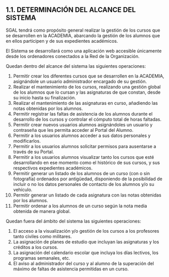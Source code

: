 ## **1.1.** **DETERMINACIÓN DEL ALCANCE DEL SISTEMA**

SGAL tendrá como propósito general realizar la gestión de los cursos que se desarrollen en la ACADEMIA, abarcando la gestión de los alumnos que en ellos participen y de sus expedientes académicos.

El Sistema se desarrollará como una aplicación web accesible únicamente desde los ordenadores conectados a la Red de la Organización.

Quedan dentro del alcance del sistema las siguientes operaciones:

1. Permitir crear los diferentes cursos que se desarrollen en la ACADEMIA, asignándole un usuario administrador encargado de su gestión.
2. Realizar el mantenimiento de los cursos, realizando una gestión global de los alumnos que lo cursan y las asignaturas de que constan, desde su inicio hasta su finalización.
3. Realizar el mantenimiento de las asignaturas en curso, añadiendo las notas obtenidas por los alumnos.
4. Permitir registrar las faltas de asistencia de los alumnos durante el desarrollo de los cursos y controlar el cómputo total de horas faltadas.
5. Permitir crear nuevos usuarios alumnos asignándoles un usuario y contraseña que les permita acceder  al Portal del Alumno.
6. Permitir a los usuarios alumnos acceder a sus datos personales y modificarlos.
7. Permitir a los usuarios alumnos solicitar permisos para ausentarse a través de su Portal.
8. Permitir a los usuarios alumnos visualizar tanto los cursos que esté desarrollando en ese momento como el histórico de sus cursos, y sus respectivos expedientes académicos.
9. Permitir generar un listado de los alumnos de un curso (con o sin fotografía) ordenados por antigüedad, disponiendo de la posibilidad de incluir o no los datos personales de contacto de los alumnos y/o su vehículo.
10. Permitir generar un listado de cada asignatura con las notas obtenidas por los alumnos.
11. Permitir ordenar a los alumnos de un curso según la nota media obtenida de manera global.

Quedan fuera del ámbito del sistema las siguientes operaciones:

1. El acceso a la visualización y/o gestión de los cursos a los profesores tanto civiles como militares.
2. La asignación de planes de estudio que incluyan las asignaturas y los créditos a los cursos.
3. La asignación del calendario escolar que incluya los días lectivos, los programas semanales, etc.
4. El aviso al administrador del curso y al alumno de la superación del máximo de faltas de asistencia permitidas en un curso.
